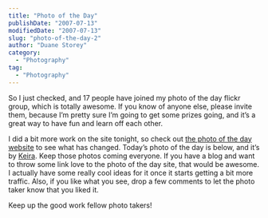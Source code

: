 ```yaml
---
title: "Photo of the Day"
publishDate: "2007-07-13"
modifiedDate: "2007-07-13"
slug: "photo-of-the-day-2"
author: "Duane Storey"
category:
  - "Photography"
tag:
  - "Photography"
---
```


So I just checked, and 17 people have joined my photo of the day flickr group, which is totally awesome. If you know of anyone else, please invite them, because I’m pretty sure I’m going to get some prizes going, and it’s a great way to have fun and learn off each other.

I did a bit more work on the site tonight, so check out [the photo of the day website](http://photooftheday.duanestorey.com) to see what has changed. Today’s photo of the day is below, and it’s by [Keira](http://http://keira-annemellis.blogspot.com/). Keep those photos coming everyone. If you have a blog and want to throw some link love to the photo of the day site, that would be awesome. I actually have some really cool ideas for it once it starts getting a bit more traffic. Also, if you like what you see, drop a few comments to let the photo taker know that you liked it.

Keep up the good work fellow photo takers!